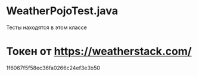 # WeatherPojoTest.java
Тесты находятся в этом классе



# Токен от https://weatherstack.com/
1f6067f5f58ec36fa0266c24ef3e3b50